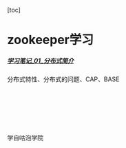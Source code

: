 [toc]

# zookeeper学习

##### [学习笔记_01_分布式简介](notes/zookeeper学习笔记_01_分布式简介.md)
分布式特性、分布式的问题、CAP、BASE













<br><br><br><br><br><br>学自咕泡学院